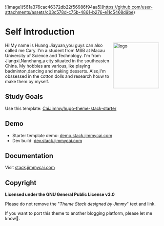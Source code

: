 ![image](561a376cac46372db22f56986f94aa5](https://github.com/user-attachments/assets/c03c578d-c75b-4861-b276-e11c5468d9be)

# Self Introduction

<img align="right" width="150" alt="logo" src="https://user-images.githubusercontent.com/5889006/190859553-5b229b4f-c476-4cbd-928f-890f5265ca4c.png">

Hi!My name is Huang Jiayuan,you guys can also called me Cary.
I'm a student from MSB at Macau University of Science and Technology.
I'm from Jiangxi,Nanchang,a city situated in the southeasten China.
My hobbies are various,like playing badminton,dancing and making desserts.
Also,I'm obssessed in the cotton dolls and research houw to make them by myself.


## Study Goals

Use this template: [CaiJimmy/hugo-theme-stack-starter](https://github.com/CaiJimmy/hugo-theme-stack-starter)

## Demo

* Starter template demo: [demo.stack.jimmycai.com](https://demo.stack.jimmycai.com)
* Dev build: [dev.stack.jimmycai.com](https://dev.stack.jimmycai.com)

## Documentation

Visit [stack.jimmycai.com](https://stack.jimmycai.com)

## Copyright

**Licensed under the GNU General Public License v3.0**

Please do not remove the "*Theme Stack designed by Jimmy*" text and link.

If you want to port this theme to another blogging platform, please let me know🙏.
```html
